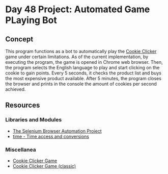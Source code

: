 # Day 48 Project: Automated Game PLaying Bot

## Concept

This program functions as a bot to automatically play the [Cookie Clicker](https://orteil.dashnet.org/cookieclicker/) game under certain limitations.
As of the current implementation, by executing the program, the game is opened in Chrome web browser. Then, the program selects the English
language to play and start clicking on the cookie to gain points. Every 5 seconds, it checks the product list and buys the most expensive
product available. After 5 minutes, the program closes the browser and prints in the console the amount of cookies per second achieved.

## Resources

### Libraries and Modules

- [The Selenium Browser Automation Project](https://www.selenium.dev/documentation/)
- [time - Time access and conversions](https://docs.python.org/3/library/time.html#module-time)

### Miscellanea

- [Cookie Clicker Game](https://orteil.dashnet.org/cookieclicker/)
- [Cookie Clicker Game (classic)](https://orteil.dashnet.org/experiments/cookie/)